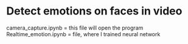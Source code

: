 # Detect emotions on faces in video
camera_capture.ipynb = this file will open the program
Realtime_emotion.ipynb = file, where I trained neural network
